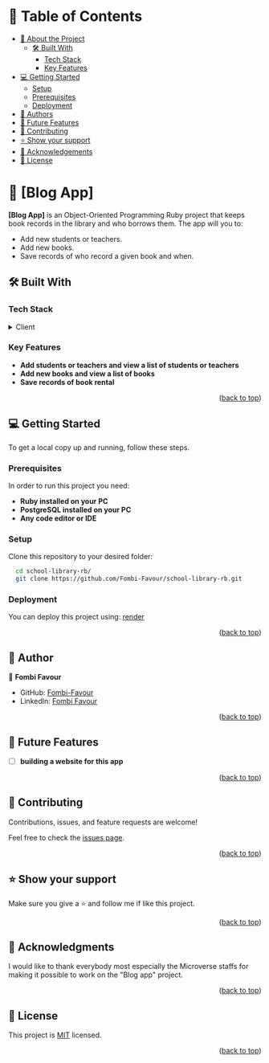 # 📗 Table of Contents

- [📖 About the Project](#about-project)
    - [🛠 Built With](#built-with)
        - [Tech Stack](#tech-stack)
        - [Key Features](#key-features)
- [💻 Getting Started](#getting-started)
    - [Setup](#setup)
    - [Prerequisites](#prerequisites)
    - [Deployment](#triangular_flag_on_post-deployment)
- [👥 Authors](#authors)
- [🔭 Future Features](#future-features)
- [🤝 Contributing](#contributing)
- [⭐️ Show your support](#support)
- [🙏 Acknowledgements](#acknowledgements)
- [📝 License](#license)

<!-- PROJECT DESCRIPTION -->

# 📖 [Blog App] <a name="about-project"></a>

**[Blog App]** is an Object-Oriented Programming Ruby project that keeps book records in the library and who borrows them. The app will you to:
- Add new students or teachers.
- Add new books.
- Save records of who record a given book and when.

## 🛠 Built With <a name="built-with"></a>

### Tech Stack <a name="tech-stack"></a>

<details>
<summary>Client</summary>
  <ul>
    <li><a href="https://www.ruby-lang.org/en/">Ruby</a></li>
  </ul>
</details>

<!-- Features -->

### Key Features <a name="key-features"></a>

- **Add students or teachers and view a list of students or teachers**
- **Add new books and view a list of books**
- **Save records of book rental**

<p align="right">(<a href="#readme-top">back to top</a>)</p>

<!-- GETTING STARTED -->

## 💻 Getting Started <a name="getting-started"></a>

To get a local copy up and running, follow these steps.

### Prerequisites

In order to run this project you need:

- **Ruby installed on your PC**
- **PostgreSQL installed on your PC**
- **Any code editor or IDE**


### Setup

Clone this repository to your desired folder:

```sh
  cd school-library-rb/
  git clone https://github.com/Fombi-Favour/school-library-rb.git
```

### Deployment

You can deploy this project using: [render](https://render.com/)

<p align="right">(<a href="#readme-top">back to top</a>)</p>

<!-- AUTHORS -->

## 👥 Author <a name="authors"></a>

👤 **Fombi Favour**

- GitHub: [Fombi-Favour](https://github.com/Fombi-Favour)
- LinkedIn: [Fombi Favour](https://www.linkedin.com/in/fombi-favour/)

<p align="right">(<a href="#readme-top">back to top</a>)</p>

<!-- FUTURE FEATURES -->

## 🔭 Future Features <a name="future-features"></a>

- [ ] **building a website for this app**

<p align="right">(<a href="#readme-top">back to top</a>)</p>

<!-- CONTRIBUTING -->

## 🤝 Contributing <a name="contributing"></a>

Contributions, issues, and feature requests are welcome!

Feel free to check the [issues page](https://github.com/Fombi-Favour/school-library-rb/issues).

<p align="right">(<a href="#readme-top">back to top</a>)</p>

<!-- SUPPORT -->

## ⭐️ Show your support <a name="support"></a>

Make sure you give a ⭐ and follow me if like this project.

<p align="right">(<a href="#readme-top">back to top</a>)</p>

<!-- ACKNOWLEDGEMENTS -->

## 🙏 Acknowledgments <a name="acknowledgements"></a>

I would like to thank  everybody most especially the Microverse staffs for making it possible to work on the "Blog app" project.

<p align="right">(<a href="#readme-top">back to top</a>)</p>

<!-- LICENSE -->

## 📝 License <a name="license"></a>

This project is [MIT](./LICENSE) licensed.

<p align="right">(<a href="#readme-top">back to top</a>)</p>